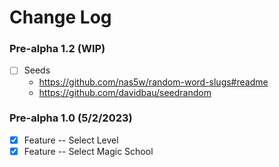 # Change Log

### Pre-alpha 1.2 (WIP)
-   [ ] Seeds
    - https://github.com/nas5w/random-word-slugs#readme
    - https://github.com/davidbau/seedrandom

### Pre-alpha 1.0 (5/2/2023)
-   [x] Feature -- Select Level
-   [x] Feature -- Select Magic School
